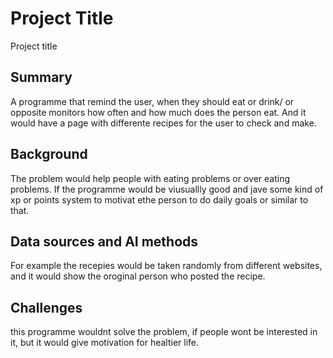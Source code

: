 
# Project Title

Project title

## Summary

A programme that remind the user, when they should eat or drink/ or opposite monitors how often and how much does the person eat. And it would have a page with differente recipes for the user to check and make. 


## Background

The problem would help people with eating problems or over eating problems. If the programme would be viusuallly good and jave some kind of xp or points system to motivat ethe person to do daily goals or similar to that. 

## Data sources and AI methods

For example the recepies would be taken randomly from different websites, and it would show the oroginal person who posted the recipe. 



## Challenges

this programme wouldnt solve the problem, if people wont be interested in it, but it would give motivation for healtier life. 




